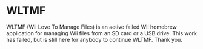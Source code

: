 # WLTMF
WLTMF (Wii Love To Manage Files) is an ~~active~~ failed Wii homebrew application for managing Wii files from an SD card or a USB drive. This work has failed, but is still here for anybody to continue WLTMF. Thank you.
